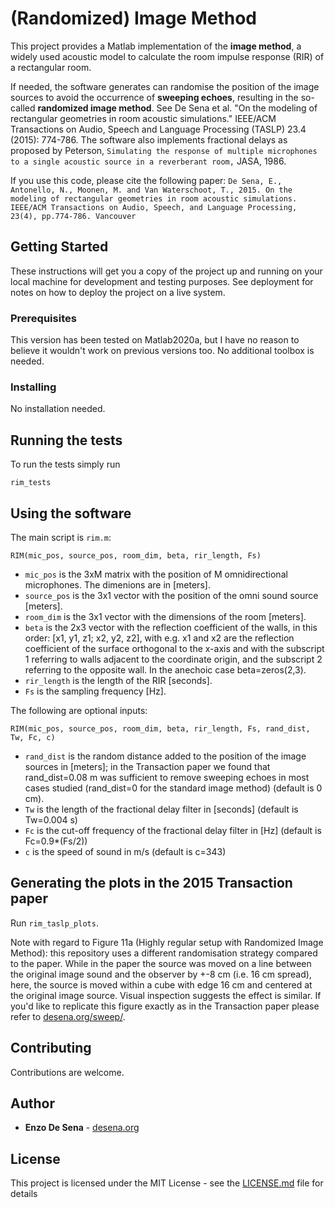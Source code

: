 # (Randomized) Image Method

This project provides a Matlab implementation of the **image method**, a widely used acoustic model to calculate the room impulse response (RIR) of a rectangular room. 

If needed, the software generates can randomise the position of the image sources to avoid the occurrence of **sweeping echoes**, resulting in the so-called **randomized image method**. See De Sena et al. "On the modeling of rectangular geometries in  room acoustic simulations." IEEE/ACM Transactions on Audio, Speech and Language Processing (TASLP) 23.4 (2015): 774-786. The software also implements fractional delays as proposed by Peterson, ``Simulating the response of multiple microphones to a single acoustic source in a reverberant room,`` JASA, 1986.

If you use this code, please cite the following paper:
``De Sena, E., Antonello, N., Moonen, M. and Van Waterschoot, T., 2015. On the modeling of rectangular geometries in room acoustic simulations. IEEE/ACM Transactions on Audio, Speech, and Language Processing, 23(4), pp.774-786.
Vancouver``


## Getting Started

These instructions will get you a copy of the project up and running on your local machine for development and testing purposes. See deployment for notes on how to deploy the project on a live system.

### Prerequisites

This version has been tested on Matlab2020a, but I have no reason to believe it wouldn't work on previous versions too. 
No additional toolbox is needed. 

### Installing

No installation needed. 

## Running the tests

To run the tests simply run

```
rim_tests
```

## Using the software

The main script is `rim.m`:

``RIM(mic_pos, source_pos, room_dim, beta, rir_length, Fs)``
- `mic_pos` is the 3xM matrix with the position of M omnidirectional microphones. The dimenions are in [meters]. 
- `source_pos` is the 3x1 vector with the position of the omni sound source [meters]. 
- `room_dim` is the 3x1 vector with the dimensions of the room [meters].
- `beta` is the 2x3 vector with the reflection coefficient of the walls, in this order: [x1, y1, z1; x2, y2, z2], with e.g. x1 and x2 are the reflection coefficient of the surface orthogonal to the x-axis and with the subscript 1 referring to walls adjacent to the coordinate origin, and the subscript 2 referring to the opposite wall. In the anechoic case beta=zeros(2,3). 
- `rir_length` is the length of the RIR [seconds].
- `Fs` is the sampling frequency [Hz].

The following are optional inputs:

``RIM(mic_pos, source_pos, room_dim, beta, rir_length, Fs, rand_dist, Tw, Fc, c)``
- `rand_dist` is the random distance added to the position of the image sources in [meters]; in the Transaction paper we found that rand_dist=0.08 m was sufficient to remove sweeping echoes in most cases studied (rand_dist=0 for the standard image method) (default is 0 cm).
- `Tw` is the length of the fractional delay filter in [seconds] (default is Tw=0.004 s)
- `Fc` is the cut-off frequency of the fractional delay filter in [Hz] (default is Fc=0.9*(Fs/2))
- `c` is the speed of sound in m/s (default is c=343)

## Generating the plots in the 2015 Transaction paper

Run ``rim_taslp_plots``.

Note with regard to Figure 11a (Highly regular setup with Randomized Image Method): this repository uses a different randomisation strategy compared to the paper. While in the paper the source was moved on a line between the original image sound and the observer by +-8 cm (i.e. 16 cm spread), here, the source is moved within a cube with edge 16 cm and centered at the original image source. Visual inspection suggests the effect is similar. If you'd like to replicate this figure exactly as in the Transaction paper please refer to [desena.org/sweep/](https://desena.org/sweep/).

## Contributing

Contributions are welcome. 

## Author

* **Enzo De Sena** - [desena.org](https://desena.org)

## License

This project is licensed under the MIT License - see the [LICENSE.md](LICENSE.md) file for details
